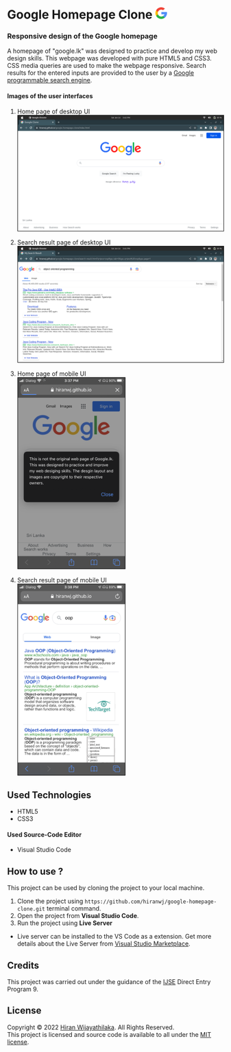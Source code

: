 # Google Homepage Clone <img src="assets/google-logo.png" alt="google-logo" width="27px"/>

### Responsive design of the Google homepage

A homepage of "google.lk" was designed to practice and develop my web design skills. 
This webpage was developed with pure HTML5 and CSS3. 
CSS media queries are used to make the webpage responsive.
Search results for the entered inputs are provided to the user by a 
[Google programmable search engine](https://programmablesearchengine.google.com/about/).

#### Images of the user interfaces
1. Home page of desktop UI<br>
   <img src="assets/desktop-view-1.png" alt="desktop-home" style="border:1px solid black;" width="500px"/>

2. Search result page of desktop UI<br>
   <img src="assets/desktop-view-2.png" alt="desktop-search" style="border:1px solid black;" width="500px"/>

3. Home page of mobile UI<br>
   <img src="assets/mobile-view-1.PNG" alt="mobile-home" style="border:1px solid black;" width="250px"/>

4. Search result page of mobile UI<br>
   <img src="assets/mobile-view-2.PNG" alt="mobile-search" style="border:1px solid black;" width="250px"/>

## Used Technologies

- HTML5
- CSS3

#### Used Source-Code Editor
- Visual Studio Code

## How to use ?
This project can be used by cloning the
project to your local machine.

1. Clone the project using `https://github.com/hiranwj/google-homepage-clone.git` terminal command.
2. Open the project from **Visual Studio Code**.
3. Run the project using **Live Server**
- Live server can be installed to the VS Code as a extension. Get more details about the Live Server from [Visual Studio Marketplace](https://marketplace.visualstudio.com/items?itemName=ritwickdey.LiveServer).

## Credits
This project was carried out under the guidance of the [IJSE](https://www.ijse.lk/) Direct Entry Program 9.

## License
Copyright &copy; 2022 [Hiran Wijayathilaka](https://www.linkedin.com/in/hiranwj/). All Rights Reserved.<br>
This project is licensed and source code is available to all under the [MIT license](LICENSE.txt).